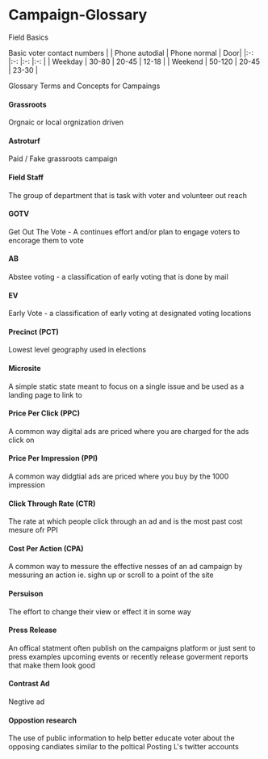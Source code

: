 # Campaign-Glossary

Field Basics

Basic voter contact numbers
|   	|  Phone autodial	|  Phone normal 	| Door|
|:-:	|:-:	|:-:	|:-: |
|   Weekday	|  30-80 	| 20-45 | 12-18 	|
|   Weekend	|   50-120	| 20-45 | 23-30 	|



Glossary Terms and Concepts for Campaings
#### Grassroots
Orgnaic or local orgnization driven
#### Astroturf
Paid / Fake grassroots campaign
#### Field Staff
The group of department that is task with voter and volunteer out reach
#### GOTV
Get Out The Vote - A continues effort and/or plan to engage voters to encorage them to vote
#### AB
Abstee voting - a classification of early voting that is done by mail
#### EV
Early Vote - a classification of early voting at designated voting locations
#### Precinct (PCT)
Lowest level geography used in elections
#### Microsite
A simple static state meant to focus on a single issue and be used as a landing page to link to
#### Price Per Click (PPC)
A common way digital ads are priced where you are charged for the ads click on
#### Price Per Impression (PPI)
A common way didgtial ads are priced where you buy by the 1000 impression 
#### Click Through Rate (CTR)
The rate at which people click through an ad and is the most past cost mesure ofr PPI
#### Cost Per Action (CPA)
A common way to messure the effective nesses of an ad campaign by messuring an action ie. sighn up or scroll to a point of the site
#### Persuison 
The effort to change their view or effect it in some way
#### Press Release
An offical statment often publish on the campaigns platform or just sent to press examples upcoming events or recently release goverment reports that make them look good
#### Contrast Ad
Negtive ad
#### Oppostion research
The use of public information to help better educate voter about the opposing candiates similar to the poltical Posting L's twitter accounts

